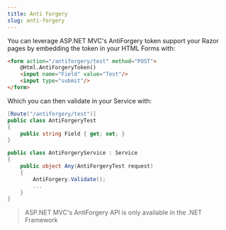 ```yaml
---
title: Anti Forgery
slug: anti-forgery
---
```


You can leverage ASP.NET MVC's AntiForgery token support your Razor pages by embedding the token in your HTML Forms with:

```html
<form action="/antiforgery/test" method="POST">
    @Html.AntiForgeryToken()
    <input name="Field" value="Test"/>        
    <input type="submit"/>
</form>
```

Which you can then validate in your Service with:

```csharp
[Route("/antiforgery/test")]
public class AntiForgeryTest
{
    public string Field { get; set; }
}

public class AntiForgeryService : Service
{
    public object Any(AntiForgeryTest request)
    {
        AntiForgery.Validate();
        ...
    }
}
```

> ASP.NET MVC's AntiForgery API is only available in the .NET Framework
